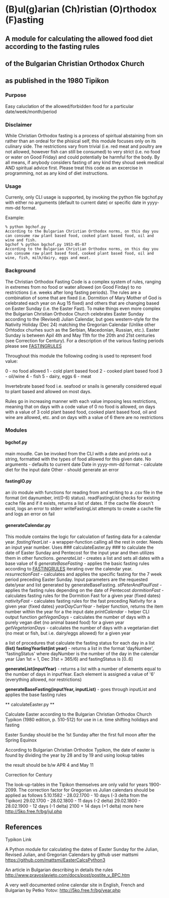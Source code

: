 # (B)ul(g)arian (Ch)ristian (O)rthodox (F)asting #

## A module for calculating the allowed food diet according to the fasting rules ##
## of the Bulgarian Christian Orthodox Church ##
## as published in the 1980 Tipikon ##

### Purpose ###
Easy caluclation of the allowed/forbidden food for a particular date/week/month/period


### Disclaimer ###
While Christian Orthodox fasting is a process of spiritual abstaining from sin rather than an ordeal for the phisical self, this module focuses only on its culinary side. The restrictions vary from trivial (i.e. red meat and poultry are not allowed, however fish can still be consumed) to very strict (i.e. no food or water on Good Friday) and could potentially be harmful for the body. By all means, if anybody considers fasting of any kind they shoud seek medical AND spiritual advice first.
Please treat this code as an excercise in programming, not as any kind of diet instructions.

### Usage ###
Currenly, only CLI usage is supported, by invoking the python file bgchof.py with either no arguments (default to current date) or specific date in yyyy-mm-dd format.

Example:
```
% python bgchof.py               
According to the Bulgarian Christian Orthodox norms, on this day you can consume raw plant based food, cooked plant based food, oil and wine and fish.
bgchof % python bgchof.py 1953-05-07
According to the Bulgarian Christian Orthodox norms, on this day you can consume raw plant based food, cooked plant based food, oil and wine, fish, milk/dairy, eggs and meat.

```


### Background ###
The Christian Orthodox Fasting Code is a complex system of rules, ranging in extremes from no food or water allowed (on Good Firday) to no restrictions (i.e. weeks after long fasting periods).
The rules are a combination of some that are fixed (i.e. Dormition of Mary Mother of God is celebrated each year on Aug 15 fixed) and others that are changing based on Easter Sunday (i.e. the Easter Fast).
To make things even more complex the Bulgarian Christian Orthodox Church celebrates Easter Sunday according to the (Revised) Julian Calendar, but goes western-style for the Nativity Holiday (Dec 24) matching the Gregorian Calendar (Unlike other Orhtodox churhes such as the  Serbian, Macedonian, Russian, etc.).
Easter Sunday is between Apil 4th and May 11th for the 20th and 21st centuries (see Correction for Century).
For a description of the various fasting periods please see [FASTINGRULES](docs/FASTINGRULES.md)



Throughout this module the following coding is used to represent food value:

0 - no food allowed
1 - cold plant based food
2 - cooked plant based food
3 - oil/wine
4 - fish
5 - dairy, eggs
6 - meat

Invertebrate based food i.e. seafood or snails is generally considered equal to plant based and allowed on most days.

Rules go in increasing manner with each value imposing less restrictions, meaning that on days with a code value of 0 no food is allowed, on days with a value of 3 cold plant based food, cooked plant based food, oil and wine are allowed, etc. and on days with a value of 6 there are no restrictions

### Modules ###

#### bgchof.py ####

main moudle. Can be invoked from the CLI with a date and prints out a string, formatted with the types of food allowed for this given date.
No arguments - defaults to current date
Date in yyyy-mm-dd format - calculate diet for the input date
Other - should generate an error

#### fastingIO.py ####

an i/o module with functions for reading from and writing to a .csv file in the format (int daynumber, int(0-6) status).
readFastingList checks for existing cache file and if it exists, returns a list of dates. If the cache file doesn't exist, logs an error to stderr
writeFastingList attempts to create a cache file and logs an error on fail

#### generateCalendar.py ####

This module contains the logic for calculation of fasting data for a calendar year.
*fastingYearList* - a wrapper-function calling all the rest in order. Needs an input year number. Uses ### calculateEaster.py ### to calculate the date of Easter Sunday and Pentecost for the input year and then utilizes them in other functions.
*generateList* - creates a list and sets all dates with a base value of 6
*generateBaseFasting* - applies the basic fasting rules according to [FASTINGRULES](docs/FASTINGRULES.md) iterating over the calendar year.
*resurrectionFast* - calculates and applies the specific fasting for the 7 week period preceding Easter Sunday. Input parameters are the requested date/year and list generated by generateBaseFasting. 
*stPeterAndPaulFast* - applies the fasting rules depending on the date of Pentecost
*dormitionFast* - calculates fasting rules for the Dormition Fast for a given year (fixed dates)
*nativityFast* - calculates fasting rules for the fast preceding Nativity for a given year (fixed dates)
*yearDayCurrYear* - helper function, returns the item number within the year for a the input date
*printCalendar* - helper CLI output function
*getVeganDays* - calculates the number of days with a purely vegan diet (no animal based food) for a given year
*getVegetarianDays* - calculates the number of days with a vegetarian diet (no meat or fish, but i.e. dairy/eggs allowed) for a given year


a list of procedures that calculate the fasting status for each day in a list 
**(list) fastingYearlist(int year)** - returns a list in the format 'dayNumber', 'fastingStatus' where dayNumber is the number of the day in the calendar year (Jan 1st = 1, Dec 31st = 365/6) and fastingStatus is [0..6]

**generateList(inputYear)** - returns a list with a number of elements equal to the number of days in inputYear. Each element is assigned a value of '6' (everything allowed, nor restrictions)

**generateBaseFasting(inputYear, inputList)** - goes through inputList and applies the base fasting rules



** calculateEaster.py **

Calculate Easter according to the Bulgarian Christian Orthodox Church Typikon (1980 edition, p. 510-512)
for use in i.e. time shifting holidays and fasting

Easter Sunday should be the 1st Sunday after the first full moon after the Spring Equinox

According to Bulgarian Christian Orthodox Typikon,
the date of easter is found by dividing the year by 28 and by 19 and using lookup tables

the result should be b/w APR 4 and May 11

Correction for Century

The look-up-tables in the Tipikon themselves are only valid for years 1900-2099.
The correction factor for Gregorian vs Julian calendars should be applied as follows
5.10.1582 - 28.02.1700 - 10 days (-3 delta from the Tipikon)
29.02.1700 - 28.02.1800 - 11 days (-2 delta)
29.02.1800 - 28.02.1900 - 12 days (-1 delta)
2100 +   14 days (+1 delta)
more here http://5ko.free.fr/bg/jul.php



## References ##

Typikon Link

A Python module for calculating the dates of Easter Sunday for the Julian, Revised Julian, and Gregorian Calendars by github user mattsmi https://github.com/mattsmi/EasterCalcsPython3

An article in Bulgarian describing in details the rules http://www.pravoslavieto.com/docs/post/postite_v_BPC.htm

A very well documented online calendar site in English, French and Bulgarian by Petko Yotov: http://5ko.free.fr/bg/year.php
